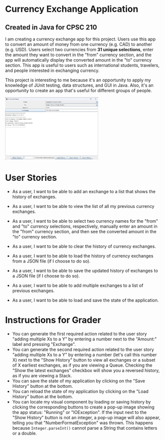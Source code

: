 # Currency Exchange Application

## Created in Java for CPSC 210


I am creating a currency exchange app for this project.
Users use this app to convert an amount of money from one currency (e.g. CAD) to another (e.g. USD).
Users select two currencies from **31 unique selections**, enter the amount they want to convert in the "from" currency section, and the app will automatically display the converted amount in the "to" currency section.
This app is useful to users such as international students, travelers, and people interested in exchanging currency.

This project is interesting to me because it's an opportunity to apply my knowledge of JUnit testing, data structures, and GUI in Java. 
Also, it's an opportunity to create an app that's useful for different groups of people.

<img src="./data/phase3_ui.png" alt="Phase 3 UI" width="60%">


# User Stories

-  As a user, I want to be able to add an exchange to a list that shows the history of exchanges.

-  As a user, I want to be able to view the list of all my previous currency exchanges.

-  As a user, I want to be able to select two currency names for the "from" and "to" currency selections, respectively, manually enter an amount in the "from" currency section, and then see the converted amount in the "to" currency section.

-  As a user, I want to be able to clear the history of currency exchanges.

-  As a user, I want to be able to load the history of currency exchanges from a JSON file (if I choose to do so).

-  As a user, I want to be able to save the updated history of exchanges to a JSON file (if I choose to do so).

-  As a user, I want to be able to add multiple exchanges to a list of previous exchanges.

-  As a user, I want to be able to load and save the state of the application.



# Instructions for Grader

-  You can generate the first required action related to the user story "adding multiple Xs to a Y" by entering a number next to the "Amount:" label and pressing "Exchange".
-  You can generate the second required action related to the user story "adding multiple Xs to a Y" by entering a number (let's call this number X) next to the "Show History" button to view all exchanges or a subset of X earliest exchanges, as if you are viewing a Queue. Checking the "Show the latest exchanges" checkbox will show you a reversed history, as if you are viewing a Stack.
-  You can save the state of my application by clicking on the "Save History" button at the bottom.
-  You can reload the state of my application by clicking on the "Load History" button at the bottom.
-  You can locate my visual component by loading or saving history by clicking the corresponding buttons to create a pop-up image showing the app status: "Running" or "IOException". If the input next to the "Show History" button is not an integer, a pop-up image will also appear, telling you that "NumberFormatException" was thrown. This happens because `Integer.parseInt()` cannot parse a String that contains letters or a double.


